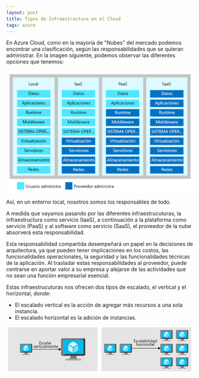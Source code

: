 ```yaml
---
layout: post
title: Tipos de Infraestructura en el Cloud
tags: azure
---
```



En Azure Cloud, como en la mayoría de "Nubes" del mercado podemos encontrar una clasificación, según las responsabilidades que se quieran administrar. En la imagen siguiente, podemos observar las diferentes opciones que tenemos:

![Infraestructura](/img/tiposinfraestructuracloud/iaaspaassaas.png "Infraestructura")

Así, en un entorno local, nosotros somos los responsables de todo. 

A medida que vayamos pasando por las diferentes infraestrucuturas, la infraestructura como servicio (IaaS), a continuación a la plataforma como servicio (PaaS) y al software como servicio (SaaS), el proveedor de la nube absorverá esta responsabilidad. 

Esta responsabilidad compartida desempeñará un papel en la decisiones de arquitectura, ya que pueden tener implicaciones en los costos, las funcionalidades operacionales, la seguridad y las funcionalidades técnicas de la aplicación. Al trasladar estas responsabilidades al proveedor, puede centrarse en aportar valor a su empresa y alejarse de las actividades que no sean una función empresarial esencial.

Estas infraestrucuturas nos ofrecen dos tipos de escalado, el vertical y el horizontal, donde:
   - El escalado vertical es la acción de agregar más recursos a una sola instancia.
   - El escalado horizontal es la adición de instancias.

![TiposEscalado](/img/tiposinfraestructuracloud/escalado.png "TiposEscalado")